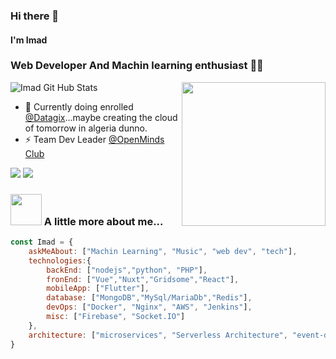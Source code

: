 ### Hi there 👋
#### I'm Imad 
### Web Developer And Machin learning enthusiast 👨‍💻
![Imad Git Hub Stats](https://github-readme-stats.vercel.app/api?username=serinir&show_icons=true&theme=tokyonight&hide=issues)
<img align='right' src="https://openmindsclub.net/images/logo.png" width="230">
- 🌱 Currently doing enrolled [@Datagix](https://www.datagix.com/)...maybe creating the cloud of tomorrow in algeria dunno.
- ⚡ Team Dev Leader [@OpenMinds Club](https://openmindsclub.net/)



[![](https://img.shields.io/badge/LinkedIn-imad-blue)](https://www.linkedin.com/in/ashraf-k-m-149a3494/)
[![](https://img.shields.io/badge/Gmail-imadom568%40gmail.com-red)](mailto:imadom568@gmail.com)


### <img src="https://media.giphy.com/media/VgCDAzcKvsR6OM0uWg/giphy.gif" width="50"> A little more about me...  

```javascript
const Imad = {
    askMeAbout: ["Machin Learning", "Music", "web dev", "tech"],
    technologies:{
        backEnd: ["nodejs","python", "PHP"],
        fronEnd: ["Vue","Nuxt","Gridsome","React"],
        mobileApp: ["Flutter"],
        database: ["MongoDB","MySql/MariaDb","Redis"],
        devOps: ["Docker", "Nginx", "AWS", "Jenkins"],
        misc: ["Firebase", "Socket.IO"]
    },
    architecture: ["microservices", "Serverless Architecture", "event-driven", "Single page applications", "PWA"],
}
```
